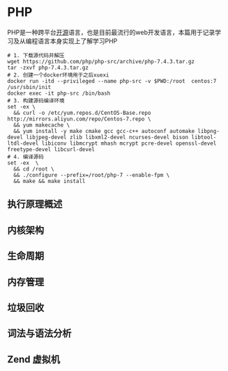 # PHP

PHP是一种跨平台[开源](https://github.com/php/php-src)语言，也是目前最流行的web开发语言，本篇用于记录学习及从编程语言本身实现上了解学习PHP


```shell
# 1. 下载源代码并解压
wget https://github.com/php/php-src/archive/php-7.4.3.tar.gz
tar -zxvf php-7.4.3.tar.gz
# 2. 创建一个docker环境用于之后xuexi 
docker run -itd --privileged --name php-src -v $PWD:/root  centos:7  /usr/sbin/init
docker exec -it php-src /bin/bash
# 3. 构建源码编译环境
set -ex \
  && curl -o /etc/yum.repos.d/CentOS-Base.repo http://mirrors.aliyun.com/repo/Centos-7.repo \
  && yum makecache \
  && yum install -y make cmake gcc gcc-c++ autoconf automake libpng-devel libjpeg-devel zlib libxml2-devel ncurses-devel bison libtool-ltdl-devel libiconv libmcrypt mhash mcrypt pcre-devel openssl-devel freetype-devel libcurl-devel
# 4. 编译源码
set -ex  \
  && cd /root \
  && ./configure --prefix=/root/php-7 --enable-fpm \
  && make && make install
```


## 执行原理概述

## 内核架构

## 生命周期

## 内存管理

## 垃圾回收

## 词法与语法分析

## Zend 虚拟机

